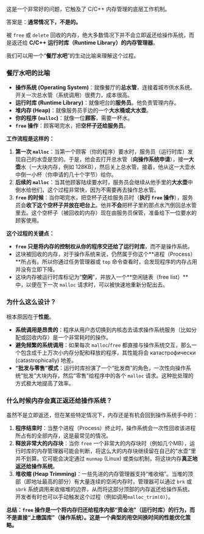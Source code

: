 这是一个非常好的问题，它触及了 C/C++ 内存管理的底层工作机制。

答案是：**通常情况下，不是的。**

被 `free` 或 `delete` 回收的内存，绝大多数情况下并不会立即返还给操作系统，而是返还给 **C/C++ 运行时库（Runtime Library）的内存管理器**。

我们可以用一个“**餐厅水吧**”的生动比喻来理解这个过程。

### 餐厅水吧的比喻

* **操作系统 (Operating System)**：就像餐厅的**总水管**，连接着城市供水系统。开关一次总水管（系统调用）很费力，成本很高。
* **运行时库 (Runtime Library)**：就像吧台的**服务员**。他负责管理内存。
* **堆内存 (Heap)**：就像服务员手边的一个**大水桶或大水壶**。
* **你的程序 (`malloc`)**：就像一位**顾客**，需要一杯水。
* **`free` 操作**：顾客喝完水，把**空杯子还给服务员**。

**工作流程是这样的：**

1.  **第一次 `malloc`**：当第一个顾客（你的程序）要水时，服务员（运行时库）发现自己的水壶是空的。于是，他会去打开总水管（**向操作系统申请**），接**一大壶**水（一大块内存，例如 128KB），然后关上总水管。接着，他从这一大壶水中倒一小杯（你申请的几十个字节）给你。
2.  **后续的 `malloc`**：当其他顾客陆续要水时，服务员会继续从他手里的**大水壶**中倒水给他们，这个过程非常快，因为不需要再去操作总水管。
3.  **`free` 的时候**：当你喝完水，把空杯子还给服务员时（**执行 `free` 操作**），服务员会**收下这个空杯子并放在吧台上**。他并**不会**把杯子里的那点水汽倒回总水管里去。这个空杯子（被回收的内存）现在由服务员保管，准备给下一位要水的顾客使用。

**这个过程的关键点：**

* **`free` 只是将内存的控制权从你的程序交还给了运行时库**，而不是操作系统。
* 这块被回收的内存，对于操作系统来说，仍然属于你这个**进程（Process）**所占有。所以你通过任务管理器或 `top` 命令查看时，会发现程序的内存占用并没有立即下降。
* 这块内存被运行时库标记为“**空闲**”，并放入一个**空闲链表（free list）**中，以便在下一次 `malloc` 请求时，可以被快速地重新分配出去。

### 为什么这么设计？

根本原因在于**性能**。

* **系统调用是昂贵的**：程序从用户态切换到内核态去请求操作系统服务（比如分配或回收内存）是一个非常耗时的操作。
* **避免频繁的系统调用**：如果每次 `malloc`/`free` 都直接与操作系统交互，那么一个包含成千上万次小内存分配和释放的程序，其性能将会 катастрофически (catastrophically) 地差。
* **“批发与零售”模式**：运行时库扮演了一个“批发商”的角色，一次性向操作系统“批发”大块内存，然后“零售”给程序中的各个 `malloc` 请求。这种批处理的方式极大地提高了效率。

### 什么时候内存会真正返还给操作系统？

虽然不是立即返还，但在某些特定情况下，内存还是有机会回到操作系统手中的：

1.  **程序结束时**：当整个进程（Process）终止时，操作系统会一次性回收该进程所占有的全部内存，这是最常见的情况。
2.  **释放非常大的内存块**：当你 `free` 一个非常大的内存块时（例如几个MB），运行时库的内存管理器可能会判断，将这么大的内存块继续留在自己的“水壶”里并不划算。它可能会决定通过 `munmap` (Linux) 或类似机制，将这块内存**真正地返还给操作系统**。
3.  **堆收缩 (Heap Trimming)**：一些先进的内存管理器支持“堆收缩”。当堆的顶部（即地址最高的部分）有大量连续的空闲内存时，管理器可以通过 `brk` 或 `sbrk` 系统调用来收缩堆的边界，从而将这部分顶部的内存返还给操作系统。开发者有时也可以手动触发这个过程（例如调用`malloc_trim(0)`）。

**总结：`free` 操作是一个将内存归还给程序内部“资金池”（运行时库）的行为，而不是直接“上缴国库”（操作系统）。这是一个典型的用空间换时间的性能优化策略。**
